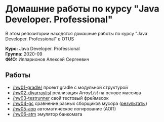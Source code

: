 # Домашние работы по курсу "Java Developer. Professional"

В этом репозитории находятся домашние работы по курсу "Java Developer. Professional" в OTUS

**Курс:** Java Developer. Professional  
**Группа:** 2020-09  
**ФИО:** Илларионов Алексей Сергеевич

## Работы

 * [/hw01-gradle/](hw01-gradle/) проект gradle с модульной структурой
 * [/hw02-diyarraylist](hw02-diyarraylist/) реализация *ArrayList* на основе массива
 * [/hw03-testrunner](hw03-testrunner/) свой тестовый фреймворк
 * [/hw04-gc](hw04-gc/) сравнение разных сборщиков мусора ([результаты](/hw04-gc/Conclusions.md))
 * [/hw05-aop](hw05-aop/) автоматическое логирование (АОП)
 * [/hw06-atm](hw06-atm/) эмулятор банкомата
